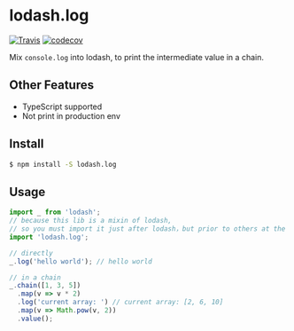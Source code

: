 # lodash.log

[![Travis](https://img.shields.io/travis/alanwei0/lodash.log.svg)](https://img.shields.io/travis/alanwei0/lodash.log.svg)
[![codecov](https://img.shields.io/codecov/c/github/alanwei0/lodash.log.svg)](https://img.shields.io/codecov/c/github/alanwei0/lodash.log.svg)

Mix `console.log` into lodash, to print the intermediate value in a chain.

## Other Features

- TypeScript supported
- Not print in production env

## Install

```sh
$ npm install -S lodash.log
```

## Usage

```javascript
import _ from 'lodash';
// because this lib is a mixin of lodash, 
// so you must import it just after lodash，but prior to others at the beginning of the program
import 'lodash.log';

// directly
_.log('hello world'); // hello world

// in a chain
_.chain([1, 3, 5])
  .map(v => v * 2)
  .log('current array: ') // current array: [2, 6, 10]
  .map(v => Math.pow(v, 2))
  .value();
```
